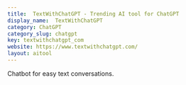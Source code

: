 ```yaml
---
title:  TextWithChatGPT - Trending AI tool for ChatGPT
display_name:  TextWithChatGPT
category: ChatGPT
category_slug: chatgpt
key: textwithchatgpt_com
website: https://www.textwithchatgpt.com/
layout: aitool
---
```


Chatbot for easy text conversations.
